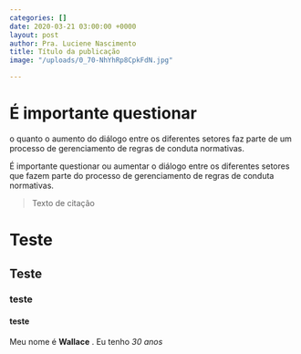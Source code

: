 ```yaml
---
categories: []
date: 2020-03-21 03:00:00 +0000
layout: post
author: Pra. Luciene Nascimento
title: Título da publicação
image: "/uploads/0_70-NhYhRp8CpkFdN.jpg"

---
```

# É importante questionar

o quanto o aumento do diálogo entre os diferentes setores faz parte de um processo de gerenciamento de regras de conduta normativas.

É importante questionar ou aumentar o diálogo entre os diferentes setores que fazem parte do processo de gerenciamento de regras de conduta normativas.

> Texto de citação

# Teste

## Teste

### teste

#### teste

Meu nome é **Wallace** . Eu tenho _30 anos_